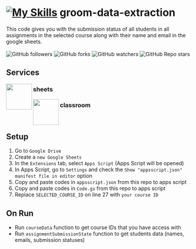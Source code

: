 # [![My Skills](https://skills.thijs.gg/icons?i=js)](https://skills.thijs.gg) groom-data-extraction
This code gives you with the submission status of all students in all assignments in the selected course along with their name and email in the google sheets.
<br/>
<br/>
![GitHub followers](https://img.shields.io/github/followers/errixed)
![GitHub forks](https://img.shields.io/github/forks/errixed/groom-data-extraction)
![GitHub watchers](https://img.shields.io/github/watchers/errixed/groom-data-extraction)
![GitHub Repo stars](https://img.shields.io/github/stars/errixed/groom-data-extraction)
## Services

<img
src="https://www.gstatic.com/images/branding/product/2x/sheets_96dp.png"
align="left"
width="70px"/>
### sheets

<img
src="https://www.gstatic.com/images/branding/product/2x/classroom_96dp.png"
align="left"
width="70px"/>
### classroom

<br/>

## Setup
1. Go to `Google Drive`
2. Create a `new Google Sheets`
3. In the `Extensions` tab, select `Apps Script` (Apps Script will be opened)
4. In Apps Script, go to `Settings` and check the `Show "appsscript.json" manifest file in editor` option
5. Copy and paste codes in `appsscript.json` from this repo to apps script
6. Copy and paste codes in `Code.gs` from this repo to apps script
7. Replace `SELECTED_COURSE_ID` on line 27 with `your course ID`

## On Run
 - Run `courseData` function to get course IDs that you have access with
 - Run `assignmentSubmissionState` function to get students data (names, emails, submission statuses)
